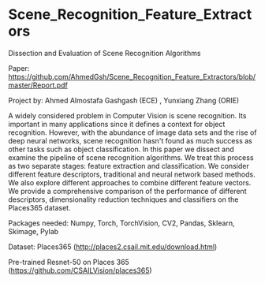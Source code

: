 # Scene_Recognition_Feature_Extractors
Dissection and Evaluation of Scene Recognition Algorithms 

Paper: https://github.com/AhmedGsh/Scene_Recognition_Feature_Extractors/blob/master/Report.pdf

Project by: Ahmed Almostafa Gashgash (ECE) , Yunxiang Zhang (ORIE)

A widely considered problem in Computer Vision is scene recognition. Its important in many applications since it defines a context for object recognition. However, with the abundance of image data sets and the rise of deep neural networks, scene recognition hasn't found as much success as other tasks such as object classification. In this paper we dissect and examine the pipeline of scene recognition algorithms. We treat this process as two separate stages: feature extraction and classification. We consider different feature descriptors, traditional and neural network based methods. We also explore different approaches to combine different feature vectors. We provide a comprehensive comparison of the performance of different descriptors, dimensionality reduction techniques and classifiers on the Places365 dataset. 

Packages needed: Numpy, Torch, TorchVision, CV2, Pandas, Sklearn, Skimage, Pylab  

Dataset: Places365 (http://places2.csail.mit.edu/download.html) 

Pre-trained Resnet-50 on Places 365 (https://github.com/CSAILVision/places365)




